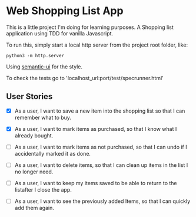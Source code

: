 # Web Shopping List App

This is a little project I'm doing for learning purposes. A Shopping list application using TDD for vanilla Javascript.

To run this, simply start a local http server from the project root folder, like:

`python3 -m http.server`

Using [semantic-ui](https://semantic-ui.com/) for the style.

To check the tests go to 'localhost_url:port/test/specrunner.html'

## User Stories

- [x] As a user, I want to save a new item into the shopping list so that I can remember what to buy.

- [x] As a user, I want to mark items as purchased, so that I know what I already bought.

- [ ] As a user, I want to mark items as not purchased, so that I can undo if I accidentally marked it as done.

- [ ] As a user, I want to delete items, so that I can clean up items in the list I no longer need.

- [ ] As a user, I want to keep my items saved to be able to return to the listafter I close the app.

- [ ] As a user, I want to see the previously added Items, so that I can quickly add them again.